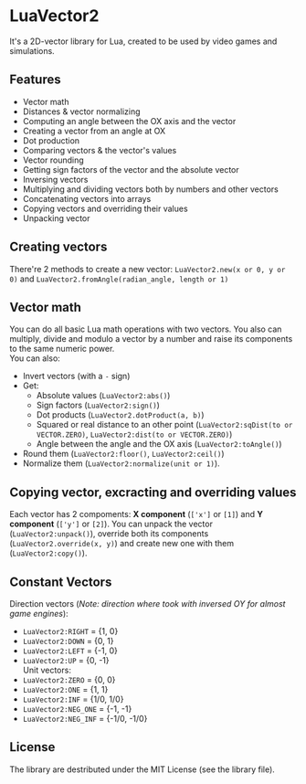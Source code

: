 # LuaVector2
It's a 2D-vector library for Lua, created to be used by video games and simulations.  
## Features
* Vector math
* Distances & vector normalizing
* Computing an angle between the OX axis and the vector
* Creating a vector from an angle at OX
* Dot production
* Comparing vectors & the vector's values
* Vector rounding
* Getting sign factors of the vector and the absolute vector
* Inversing vectors
* Multiplying and dividing vectors both by numbers and other vectors
* Concatenating vectors into arrays
* Copying vectors and overriding their values
* Unpacking vector
  
## Creating vectors  
There're 2 methods to create a new vector: `LuaVector2.new(x or 0, y or 0)` and `LuaVector2.fromAngle(radian_angle, length or 1)`
  
## Vector math
You can do all basic Lua math operations with two vectors. You also can multiply, divide and modulo a vector by a number and raise its components to the same numeric power.  
You can also: 
* Invert vectors (with a `-` sign)
* Get:
    * Absolute values (`LuaVector2:abs()`)
    * Sign factors (`LuaVector2:sign()`)
    * Dot products (`LuaVector2.dotProduct(a, b)`)
    * Squared or real distance to an other point (`LuaVector2:sqDist(to or VECTOR.ZERO)`, `LuaVector2:dist(to or VECTOR.ZERO)`)
    * Angle between the angle and the OX axis (`LuaVector2:toAngle()`)
* Round them (`LuaVector2:floor()`,  `LuaVector2:ceil()`)
* Normalize them (`LuaVector2:normalize(unit or 1)`).

## Copying vector, excracting and overriding values
Each vector has 2 compoments: **X component** (`['x']` or `[1]`) and **Y component** (`['y']` or `[2]`).
You can unpack the vector (`LuaVector2:unpack()`), override both its components (`LuaVector2.override(x, y)`) and create new one with them (`LuaVector2:copy()`).

## Constant Vectors
Direction vectors (*Note: direction where took with inversed OY for almost game engines*):
* `LuaVector2:RIGHT` = {1, 0}
* `LuaVector2:DOWN` = {0, 1}
* `LuaVector2:LEFT` = {-1, 0}
* `LuaVector2:UP` = {0, -1}  
Unit vectors:
* `LuaVector2:ZERO` = {0, 0}
* `LuaVector2:ONE` = {1, 1}
* `LuaVector2:INF` = {1/0, 1/0}
* `LuaVector2:NEG_ONE` = {-1, -1}
* `LuaVector2:NEG_INF` = {-1/0, -1/0}

## License
The library are destributed under the MIT License (see the library file).
